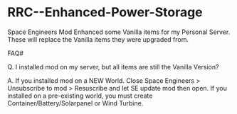 # RRC--Enhanced-Power-Storage
Space Engineers Mod Enhanced some Vanilla items for my Personal Server. These will replace the Vanilla items they were upgraded from.

FAQ#

Q. I installed mod on my server, but all items are still the Vanilla Version?

A. If you installed mod on a NEW World. Close Space Engineers > Unsubscribe to mod > Resuscribe and let SE update mod then open. If you installed on a pre-existing world, you must create Container/Battery/Solarpanel or Wind Turbine. 
